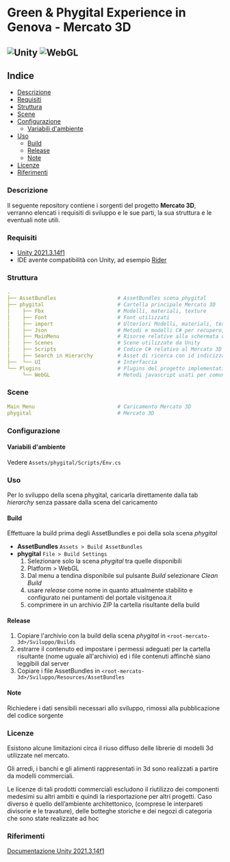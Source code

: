 # Green & Phygital Experience in Genova - Mercato 3D

![Unity](https://img.shields.io/badge/unity-%23000000.svg?style=for-the-badge&logo=unity&logoColor=white)
![WebGL](https://img.shields.io/badge/WebGL-990000?logo=webgl&logoColor=white&style=for-the-badge)
---



## Indice

- [Descrizione](#descrizione)
- [Requisiti](#requisiti)
- [Struttura](#struttura)
- [Scene](#scene)
- [Configurazione](#configurazione)
  - [Variabili d'ambiente](#variabili-dambiente)
- [Uso](#uso)
  - [Build](#build)
  - [Release](#release)
  - [Note](#note)
- [Licenze](#licenze)
- [Riferimenti](#riferimenti)


### Descrizione
Il seguente repository contiene i sorgenti del progetto **Mercato 3D**, verranno
elencati i requisiti di sviluppo e le sue parti, la sua struttura e le eventuali note utili.


### Requisiti

- [Unity 2021.3.14f1](https://unity.com/releases/editor/whats-new/2021.3.14)
- IDE avente compatibilità con Unity, ad esempio [Rider](https://www.jetbrains.com/rider/)

### Struttura

```yaml
.
├── AssetBundles                    # AssetBundles scena phygital
├── phygital                        # Cartella principale Mercato 3D
│    ├── Fbx                        # Modelli, materiali, texture
│    ├── Font                       # Font utilizzati
│    ├── import                     # Ulteriori Modelli, materiali, texture
│    ├── Json                       # Metodi e modelli C# per recupero, gestione ed invio dati
│    ├── MainMenu                   # Risorse relative alla schermata di caricamento
│    ├── Scenes                     # Scene utilizzate da Unity
│    ├── Scripts                    # Codice C# relativo al Mercato 3D
│    ├── Search in Hierarchy        # Asset di ricerca con id indicizzati, per ricerca con nome durante lo sviluppo
├──  └── UI                         # Interfaccia
└── Plugins                         # Plugins del progetto implementati
     └── WebGL                      # Metodi javascript usati per comunicazione con il portale visitgenoa.it
```

### Scene

```yaml
Main Menu                           # Caricamento Mercato 3D
phygital                            # Mercato 3D
```

### Configurazione

#### Variabili d'ambiente

Vedere `Assets/phygital/Scripts/Env.cs`


### Uso

Per lo sviluppo della scena phygital, caricarla direttamente dalla tab *hierarchy* senza passare dalla scena del caricamento

#### Build

Effettuare la build prima degli AssetBundles e poi della sola scena *phygital*

- **AssetBundles** `Assets > Build AssetBundles`
- **phygital** `File > Build Settings`
  1. Selezionare solo la scena *phygital* tra quelle disponibili
  2. Platform > WebGL
  3. Dal menu a tendina disponibile sul pulsante *Build* selezionare *Clean Build*
  4. usare *release* come nome in quanto attualmente stabilito e configurato nei puntamenti del portale visitgenoa.it
  5. comprimere in un archivio ZIP la cartella risultante della build


#### Release

1. Copiare l'archivio con la build della scena *phygital* in `<root-mercato-3d>/Sviluppo/Builds`
2. estrarre il contenuto ed impostare i permessi adeguati per la cartella risultante (nome uguale all'archivio) ed i file contenuti affinchè siano leggibili dal server
3. Copiare i file AssetBundles in `<root-mercato-3d>/Sviluppo/Resources/AssetBundles`

#### Note

Richiedere i dati sensibili necessari allo sviluppo, rimossi alla pubblicazione del codice sorgente

### Licenze

Esistono alcune limitazioni circa il riuso diffuso delle librerie di modelli 3d utilizzate nel mercato.

Gli arredi, i banchi e gli alimenti rappresentati in 3d sono realizzati a partire da modelli commerciali.

Le licenze di tali prodotti commerciali escludono il riutilizzo dei componenti medesimi su altri ambiti e quindi la riesportazione per altri progetti.
Caso diverso è quello dell’ambiente architettonico, (comprese le interpareti divisorie e le travature), delle botteghe storiche e dei negozi di categoria che sono state realizzate ad hoc

### Riferimenti

[Documentazione Unity 2021.3.14f1](https://docs.unity3d.com/2021.3/Documentation/Manual/index.html)
